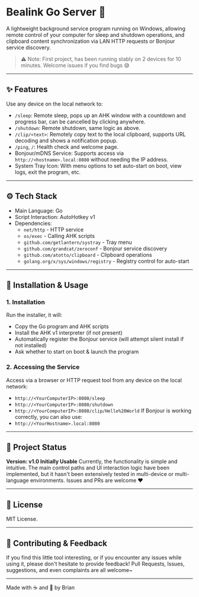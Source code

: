 # Bealink Go Server 🚀
A lightweight background service program running on Windows, allowing remote control of your computer for sleep and shutdown operations, and clipboard content synchronization via LAN HTTP requests or Bonjour service discovery.

> ⚠️ Note: First project, has been running stably on 2 devices for 10 minutes. Welcome issues if you find bugs 😅
---
## ✨ Features
Use any device on the local network to:
- `/sleep`: Remote sleep, pops up an AHK window with a countdown and progress bar, can be cancelled by clicking anywhere.
- `/shutdown`: Remote shutdown, same logic as above.
- `/clip/<text>`: Remotely copy text to the local clipboard, supports URL decoding and shows a notification popup.
- `/ping`, `/`: Health check and welcome page.
- Bonjour/mDNS Service: Supports access via `http://<hostname>.local:8080` without needing the IP address.
- System Tray Icon: With menu options to set auto-start on boot, view logs, exit the program, etc.
---

## ⚙️ Tech Stack
- Main Language: Go
- Script Interaction: AutoHotkey v1
- Dependencies:
  - `net/http` - HTTP service
  - `os/exec` - Calling AHK scripts
  - `github.com/getlantern/systray` - Tray menu
  - `github.com/grandcat/zeroconf` - Bonjour service discovery
  - `github.com/atotto/clipboard` - Clipboard operations
  - `golang.org/x/sys/windows/registry` - Registry control for auto-start
---

## 🧪 Installation & Usage

### 1. Installation
Run the installer, it will:
- Copy the Go program and AHK scripts
- Install the AHK v1 interpreter (if not present)
- Automatically register the Bonjour service (will attempt silent install if not installed)
- Ask whether to start on boot & launch the program

### 2. Accessing the Service
Access via a browser or HTTP request tool from any device on the local network:
- `http://<YourComputerIP>:8080/sleep`
- `http://<YourComputerIP>:8080/shutdown`
- `http://<YourComputerIP>:8080/clip/Hello%20World`
If Bonjour is working correctly, you can also use:
- `http://<YourHostname>.local:8080`
---

## 🪪 Project Status

**Version: v1.0 Initially Usable**
Currently, the functionality is simple and intuitive. The main control paths and UI interaction logic have been implemented, but it hasn't been extensively tested in multi-device or multi-language environments. Issues and PRs are welcome ❤️

---

## 📄 License

MIT License.

---

## 🤝 Contributing & Feedback

If you find this little tool interesting, or if you encounter any issues while using it, please don't hesitate to provide feedback!
Pull Requests, Issues, suggestions, and even complaints are all welcome~

---

Made with ☕ and 🧠 by Brian
